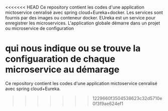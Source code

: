 <<<<<<< HEAD
Ce repository contient les codes d'une application mictoservice cenralisé avec spring cloud+Eureka+docker.
Les services sont fournis par des images ou conteneur docker. 
EUreka est un service pour enregistrer les microservices. 
L'application globale démarre dans un projet ou microservice de configuration

qui nous indique ou se trouve la configuaration de chaque microservice au démarage
=======
Ce repository contient les codes d'une application mictoservice cenralisé avec spring cloud+Eureka.
>>>>>>> 1229660f3504538623c32d5710e0f3f9ae624ef1
